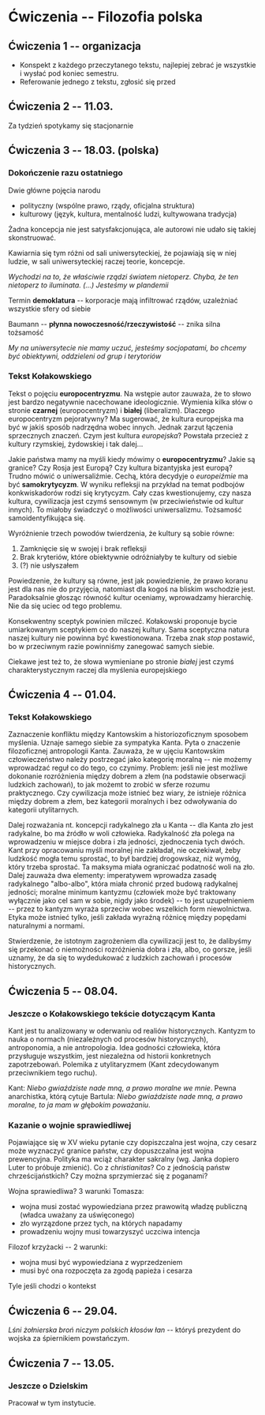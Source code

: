 # Ćwiczenia -- Filozofia polska

## Ćwiczenia 1 -- organizacja

- Konspekt z każdego przeczytanego tekstu, najlepiej zebrać je wszystkie 
i wysłać pod koniec semestru.
- Referowanie jednego z tekstu, zgłosić się przed

## Ćwiczenia 2 -- 11.03.

Za tydzień spotykamy się stacjonarnie

## Ćwiczenia 3 -- 18.03. (polska)

### Dokończenie razu ostatniego

Dwie główne pojęcia narodu

- polityczny (wspólne prawo, rządy, oficjalna struktura)
- kulturowy (język, kultura, mentalność ludzi, kultywowana tradycja)

Żadna koncepcja nie jest satysfakcjonująca, ale autorowi nie udało się takiej 
skonstruować.

Kawiarnia się tym różni od sali uniwersyteckiej, że pojawiają się w niej ludzie, 
w sali uniwersyteckiej raczej teorie, koncepcje.

*Wychodzi na to, że właściwie rządzi światem nietoperz. Chyba, że ten nietoperz 
to iluminata. (...) Jesteśmy w plandemii*

Termin **demoklatura** -- korporacje mają infiltrować rządów, uzależniać 
wszystkie sfery od siebie

Baumann -- **płynna nowoczesność/rzeczywistość** -- znika silna tożsamość

*My na uniwersytecie nie mamy uczuć, jesteśmy socjopatami, bo chcemy być 
obiektywni, oddzieleni od grup i terytoriów*

### Tekst Kołakowskiego

Tekst o pojęciu **europocentryzmu**. Na wstępie autor zauważa, że to słowo jest 
bardzo negatywnie nacechowane ideologicznie. Wymienia kilka słów o stronie 
**czarnej** (europocentryzm) i **białej** (liberalizm). Dlaczego europocentryzm 
pejoratywny? Ma sugerować, że kultura europejska ma być w jakiś sposób nadrzędna 
wobec innych. Jednak zarzut łączenia sprzecznych znaczeń. Czym jest kultura 
*europejska*? Powstała przecież z kultury rzymskiej, żydowskiej i tak dalej...

Jakie państwa mamy na myśli kiedy mówimy o **europocentryzmu**? Jakie są 
granice? Czy Rosja jest Europą? Czy kultura bizantyjska jest europą? Trudno 
mówić o uniwersaliźmie. Cechą, która decydyje o *europeiźmie* ma być 
**samokrytycyzm**. W wyniku refleksji na przykład na temat podbojów 
konkwiskadorów rodzi się krytycyzm. Cały czas kwestionujemy, czy nasza kultura, 
cywilizacja jest czymś sensownym (w przeciwieństwie od kultur innych). To 
miałoby świadczyć o możliwości uniwersalizmu. Tożsamość samoidentyfikująca się.

Wyróżnienie trzech powodów twierdzenia, że kultury są sobie równe:

1. Zamknięcie się w swojej i brak refleksji
2. Brak kryteriów, które obiektywnie odróżniałyby te kultury od siebie
3. (?) nie usłyszałem

Powiedzenie, że kultury są równe, jest jak powiedzienie, że prawo koranu jest 
dla nas nie do przyjęcia, natomiast dla kogoś na bliskim wschodzie jest. 
Paradoksalnie głosząc równość kultur oceniamy, wprowadzamy hierarchię. Nie da 
się uciec od tego problemu.

Konsekwentny sceptyk powinien milczeć. Kołakowski proponuje bycie umiarkowanym 
sceptykiem co do naszej kultury. Sama sceptyczna natura naszej kultury nie 
powinna być kwestionowana. Trzeba znak *stop* postawić, bo w przeciwnym razie 
powinniśmy zanegować samych siebie.

Ciekawe jest też to, że słowa wymieniane po stronie *białej* jest czymś 
charakterystycznym raczej dla myślenia europejskiego

## Ćwiczenia 4 -- 01.04.

### Tekst Kołakowskiego

Zaznaczenie konfliktu między Kantowskim a historiozoficznym sposobem myślenia. 
Uznaje samego siebie za sympatyka Kanta. Pyta o znaczenie filozoficznej 
antropologii Kanta. Zauważa, że w ujęciu Kantowskim człowieczeństwo należy 
postrzegać jako kategorię moralną -- nie możemy wprowadzać reguł co do tego, co 
czynimy. Problem: jeśli nie jest możliwe dokonanie rozróżnienia między dobrem 
a złem (na podstawie obserwacji ludzkich zachowań), to jak możemt to zrobić 
w sferze rozumu praktycznego. Czy cywilizacja może istnieć bez wiary, że 
istnieje różnica między dobrem a złem, bez kategorii moralnych i bez odwoływania 
do kategorii utylitarnych.

Dalej rozważania nt. koncepcji radykalnego zła u Kanta -- dla Kanta zło jest 
radykalne, bo ma źródło w woli człowieka. Radykalność zła polega na wprowadzeniu 
w miejsce dobra i zła jedności, zjednoczenia tych dwóch. Kant przy opracowaniu 
myśli moralnej nie zakładał, nie oczekiwał, żeby ludzkość mogła temu sprostać, 
to był bardziej drogowskaz, niż wymóg, który trzeba sprostać. Ta maksyma miała 
ograniczać  podatność woli na zło. Dalej zauważa dwa elementy: imperatywem 
wprowadza zasadę radykalnego "albo-albo", która miała chronić przed budową 
radykalnej jedności; moralne minimum kantyzmu (człowiek może być traktowany 
wyłącznie jako cel sam w sobie, nigdy jako środek) -- to jest uzupełnieniem -- 
przez to kantyzm wyraża sprzeciw wobec wszelkich form niewolnictwa. Etyka może 
istnieć tylko, jeśli zakłada wyraźną różnicę między popędami naturalnymi 
a normami.

Stwierdzenie, że istotnym zagrożeniem dla cywilizacji jest to, że dalibyśmy się 
przekonać o niemożności rozróżnienia dobra i zła, albo, co gorsze, jeśli uznamy, 
że da się to wydedukować z ludzkich zachowań i procesów historycznych.

## Ćwiczenia 5 -- 08.04.

### Jeszcze o Kołakowskiego tekście dotyczącym Kanta

Kant jest tu analizowany w oderwaniu od realiów historycznych. Kantyzm to nauka 
o normach (niezależnych od procesów historycznych), antroponomia, a nie 
antropologia. Idea godności człowieka, która przysługuje wszystkim, jest 
niezależna od historii konkretnych zapotrzebowań. Polemika z utylitaryzmem (Kant 
zdecydowanym przeciwnikiem tego ruchu).

Kant: *Niebo gwiaździste nade mną, a prawo moralne we mnie*. Pewna anarchistka, 
którą cytuje Bartula: *Niebo gwiaździste nade mną, a prawo moralne, to ja mam 
w głębokim poważaniu*.

### Kazanie o wojnie sprawiedliwej

Pojawiające się w XV wieku pytanie czy dopiszczalna jest wojna, czy cesarz może 
wyznaczyć granice państw, czy dopuszczalna jest wojna prewencyjna. Polityka ma 
wciąż charakter sakralny (wg. Janka dopiero Luter to próbuje zmienić). Co 
z *christianitas*? Co z jednością państw chrześcijaństkich? Czy można 
sprzymierzać się z poganami?

Wojna sprawiedliwa? 3 warunki Tomasza:

- wojna musi zostać wypowiedziana przez prawowitą władzę publiczną (władca 
uważany za uświęconego)
- zło wyrzązdone przez tych, na których napadamy
- prowadzeniu wojny musi towarzyszyć uczciwa intencja

Filozof krzyżacki -- 2 warunki:

- wojna musi być wypowiedziana z wyprzedzeniem
- musi być ona rozpoczęta za zgodą papieża i cesarza

Tyle jeśli chodzi o kontekst

## Ćwiczenia 6 -- 29.04.

*Lśni żołnierska broń niczym polskich kłosów łan* -- któryś prezydent do wojska za śpiernikiem powstańczym.

## Ćwiczenia 7 -- 13.05.

### Jeszcze o Dzielskim

Pracował w tym instytucie. 

